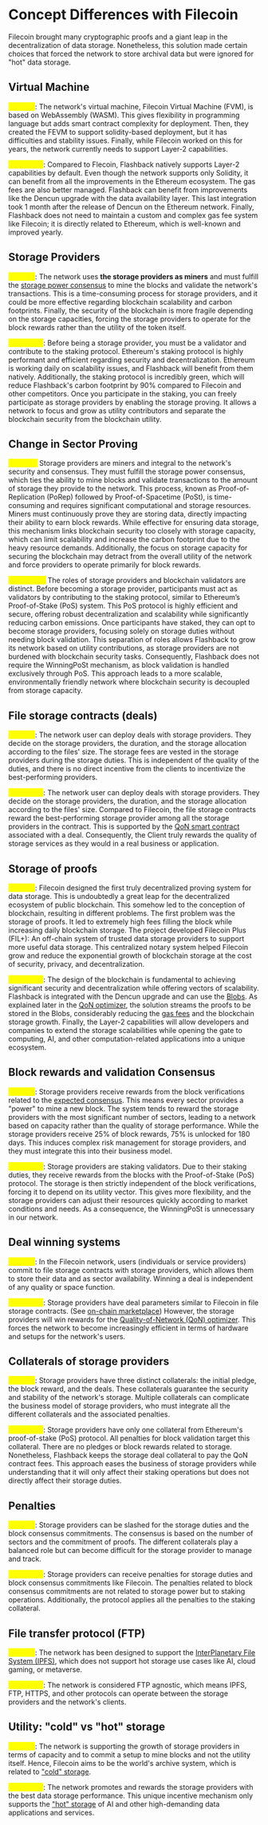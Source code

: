 # Concept Differences with Filecoin

Filecoin brought many cryptographic proofs and a giant leap in the decentralization of data storage. Nonetheless, this solution made certain choices that forced the network to store archival data but were ignored for "hot" data storage.&#x20;

## Virtual Machine

<mark style="color:yellow;">**Filecoin**</mark>: The network's virtual machine, Filecoin Virtual Machine (FVM), is based on WebAssembly (WASM). This gives flexibility in programming language but adds smart contract complexity for deployment. Then, they created the FEVM to support solidity-based deployment, but it has difficulties and stability issues. Finally, while Filecoin worked on this for years, the network currently needs to support Layer-2 capabilities.

<mark style="color:yellow;">**Flashback**</mark>: Compared to Flecoin, Flashback natively supports Layer-2 capabilities by default. Even though the network supports only Solidity, it can benefit from all the improvements in the Ethereum ecosystem. The gas fees are also better managed. Flashback can benefit from improvements like the Dencun upgrade with the data availability layer. This last integration took 1 month after the release of Dencun on the Ethereum network. Finally, Flashback does not need to maintain a custom and complex gas fee system like Filecoin; it is directly related to Ethereum, which is well-known and improved yearly.

## Storage Providers

<mark style="color:yellow;">**Filecoin**</mark>: The network uses **the storage providers as miners** and must fulfill the [storage power consensus](https://spec.filecoin.io/systems/filecoin_blockchain/storage_power_consensus/) to mine the blocks and validate the network's transactions. This is a time-consuming process for storage providers, and it could be more effective regarding blockchain scalability and carbon footprints. Finally, the security of the blockchain is more fragile depending on the storage capacities, forcing the storage providers to operate for the block rewards rather than the utility of the token itself.

<mark style="color:yellow;">**Flashback**</mark>: Before being a storage provider, you must be a validator and contribute to the staking protocol. Ethereum's staking protocol is highly performant and efficient regarding security and decentralization. Ethereum is working daily on scalability issues, and Flashback will benefit from them natively. Additionally, the staking protocol is incredibly green, which will reduce Flashback's carbon footprint by 90% compared to Filecoin and other competitors. Once you participate in the staking, you can freely participate as storage providers by enabling the storage proving. It allows a network to focus and grow as utility contributors and separate the blockchain security from the blockchain utility.

## **Change in Sector Proving**

<mark style="color:yellow;">**Filecoin:**</mark> Storage providers are miners and integral to the network's security and consensus. They must fulfill the storage power consensus, which ties the ability to mine blocks and validate transactions to the amount of storage they provide to the network. This process, known as Proof-of-Replication (PoRep) followed by Proof-of-Spacetime (PoSt), is time-consuming and requires significant computational and storage resources. Miners must continuously prove they are storing data, directly impacting their ability to earn block rewards. While effective for ensuring data storage, this mechanism links blockchain security too closely with storage capacity, which can limit scalability and increase the carbon footprint due to the heavy resource demands. Additionally, the focus on storage capacity for securing the blockchain may detract from the overall utility of the network and force providers to operate primarily for block rewards.

<mark style="color:yellow;">**Flashback:**</mark> The roles of storage providers and blockchain validators are distinct. Before becoming a storage provider, participants must act as validators by contributing to the staking protocol, similar to Ethereum’s Proof-of-Stake (PoS) system. This PoS protocol is highly efficient and secure, offering robust decentralization and scalability while significantly reducing carbon emissions. Once participants have staked, they can opt to become storage providers, focusing solely on storage duties without needing block validation. This separation of roles allows Flashback to grow its network based on utility contributions, as storage providers are not burdened with blockchain security tasks. Consequently, Flashback does not require the WinningPoSt mechanism, as block validation is handled exclusively through PoS. This approach leads to a more scalable, environmentally friendly network where blockchain security is decoupled from storage capacity.

## File storage contracts (deals)

<mark style="color:yellow;">**Filecoin**</mark>: The network user can deploy deals with storage providers. They decide on the storage providers, the duration, and the storage allocation according to the files' size. The storage fees are vested in the storage providers during the storage duties. This is independent of the quality of the duties, and there is no direct incentive from the clients to incentivize the best-performing providers.

<mark style="color:yellow;">**Flashback**</mark>: The network user can deploy deals with storage providers. They decide on the storage providers, the duration, and the storage allocation according to the files' size. Compared to Filecoin, the file storage contracts reward the best-performing storage provider among all the storage providers in the contract. This is supported by the [QoN smart contract](../../prototype-v1/our-network-and-ecosystem/quality-of-network-qon-optimizer.md) associated with a deal. Consequently, the Client truly rewards the quality of storage services as they would in a real business or application.

## Storage of proofs

<mark style="color:yellow;">**Filecoin**</mark>: Filecoin designed the first truly decentralized proving system for data storage. This is undoubtedly a great leap for the decentralized ecosystem of public blockchain. This somehow led to the conception of blockchain, resulting in different problems. The first problem was the storage of proofs. It led to extremely high fees filling the block while increasing daily blockchain storage. The project developed Filecoin Plus (FIL+): An off-chain system of trusted data storage providers to support more useful data storage. This centralized notary system helped Filecoin grow and reduce the exponential growth of blockchain storage at the cost of security, privacy, and decentralization.

<mark style="color:yellow;">**Flashback**</mark>: The design of the blockchain is fundamental to achieving significant security and decentralization while offering vectors of scalability. Flashback is integrated with the Dencun upgrade and can use the [Blobs](../../prototype-v1/our-network-and-ecosystem/ethereum-stack-in-nephele/advanced/blockchain-data-availability.md). As explained later in the [QoN optimizer](../../prototype-v1/our-network-and-ecosystem/quality-of-network-qon-optimizer.md), the solution streams the proofs to be stored in the Blobs, considerably reducing the [gas fees](https://unchainedcrypto.com/how-much-will-the-dencun-upgrade-really-reduce-ethereum-layer-2-fees-by/) and the blockchain storage growth. Finally, the Layer-2 capabilities will allow developers and companies to extend the storage scalabilities while opening the gate to computing, AI, and other computation-related applications into a unique ecosystem.

## Block rewards and validation Consensus

<mark style="color:yellow;">**Filecoin**</mark>: Storage providers receive rewards from the block verifications related to the [expected consensus](../../prototype-v1/our-network-and-ecosystem/storage-mechanisms/expected-consensus.md). This means every sector provides a "power" to mine a new block. The system tends to reward the storage providers with the most significant number of sectors, leading to a network based on capacity rather than the quality of storage performance. While the storage providers receive 25% of block rewards, 75% is unlocked for 180 days. This induces complex risk management for storage providers, and they must integrate this into their business model.

<mark style="color:yellow;">**Flashback**</mark>: Storage providers are staking validators. Due to their staking duties, they receive rewards from the blocks with the Proof-of-Stake (PoS) protocol. The storage is then strictly independent of the block verifications, forcing it to depend on its utility vector. This gives more flexibility, and the storage providers can adjust their resources quickly according to market conditions and needs. As a consequence, the WinningPoSt is unnecessary in our network.

## Deal winning systems

<mark style="color:yellow;">**Filecoin**</mark>: In the Filecoin network, users (individuals or service providers) commit to file storage contracts with storage providers, which allows them to store their data and as sector availability. Winning a deal is independent of any quality or space function.

<mark style="color:yellow;">**Flashback**</mark>: Storage providers have deal parameters similar to Filecoin in file storage contracts. (See [on-chain marketplace](../../prototype-v1/our-network-and-ecosystem/storage-mechanisms/on-chain-marketplace/)) However, the storage providers will win rewards for the [Quality-of-Network (QoN) optimizer](../../prototype-v1/our-network-and-ecosystem/quality-of-network-qon-optimizer.md). This forces the network to become increasingly efficient in terms of hardware and setups for the network's users.

## Collaterals of storage providers

<mark style="color:yellow;">**Filecoin**</mark>: Storage providers have three distinct collaterals: the initial pledge, the block reward, and the deals. These collaterals guarantee the security and stability of the network's storage. Multiple collaterals can complicate the business model of storage providers, who must integrate all the different collaterals and the associated penalties.

<mark style="color:yellow;">**Flashback**</mark>: Storage providers have only one collateral from Ethereum's proof-of-stake (PoS) protocol. All penalties for block validation target this collateral. There are no pledges or block rewards related to storage. Nonetheless, Flashback keeps the storage deal collateral to pay the QoN contract fees. This approach eases the business of storage providers while understanding that it will only affect their staking operations but does not directly affect their storage duties.

## Penalties

<mark style="color:yellow;">**Filecoin**</mark>: Storage providers can be slashed for the storage duties and the block consensus commitments. The consensus is based on the number of sectors and the commitment of proofs. The different collaterals play a balanced role but can become difficult for the storage provider to manage and track.

<mark style="color:yellow;">**Flashback**</mark>: Storage providers can receive penalties for storage duties and block consensus commitments like Filecoin. The penalties related to block consensus commitments are not related to storage power but to staking operations. Additionally, the protocol applies all the penalties to the staking collateral.

## File transfer protocol (FTP)

<mark style="color:yellow;">**Filecoin**</mark>: The network has been designed to support the [InterPlanetary File System (IPFS)](https://ipfs.tech/), which does not support hot storage use cases like AI, cloud gaming, or metaverse.

<mark style="color:yellow;">**Flashback**</mark>: The network is considered FTP agnostic, which means IPFS, FTP, HTTPS, and other protocols can operate between the storage providers and the network's clients.

## Utility: "cold" vs "hot" storage

<mark style="color:yellow;">**Filecoin**</mark>: The network is supporting the growth of storage providers in terms of capacity and to commit a setup to mine blocks and not the utility itself. Hence, Filecoin aims to be the world's archive system, which is related to ["cold" storage](https://www.seagate.com/fr/fr/blog/what-is-cold-data-storage/).

<mark style="color:yellow;">**Flashback**</mark>: The network promotes and rewards the storage providers with the best data storage performance. This unique incentive mechanism only supports the ["hot" storage](https://www.logicmonitor.com/blog/hot-storage-vs-cold-storage) of AI and other high-demanding data applications and services.
